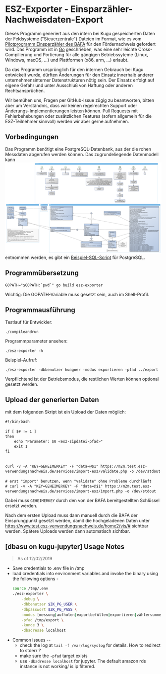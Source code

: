 # ESZ-Exporter - Einsparzähler-Nachweisdaten-Export

Dieses Programm generiert aus den intern bei Kugu gespeicherten Daten der Feldsysteme ("Steuerzentrale") Dateien im Format, wie es vom [Pilotprogramm Einsparzähler des BAFA](http://www.bafa.de/DE/Energie/Energieeffizienz/Einsparzaehler/einsparzaehler_node.html) für den Fördernachweis gefordert wird. Das Programm ist in [Go](https://golang.org/) geschrieben, was eine sehr leichte Cross-Compilierung und Portierung für alle gängigen Betriebssyteme (Linux, Windows, macOS, ...) und Plattformen (x86, arm, ...) erlaubt.

Da das Programm ursprünglich für den internen Gebrauch bei Kugu entwickelt wurde, dürften Änderungen für den Einsatz innerhalb anderer unternehmensinterner Datenstrukturen nötig sein. Der Einsatz erfolgt auf eigene Gefahr und unter Ausschluß von Haftung oder anderen Rechtsansprüchen.

Wir bemühen uns, Fragen per GitHub-Issue zügig zu beantworten, bitten aber um Verständnis, dass wir keinen regelrechten Support oder Änderungs-Implementierungen leisten können. Pull Requests mit Fehlerbehebungen oder zusätzlichen Features (sofern allgemein für die ESZ-Teilnehmer sinnvoll) werden wir aber gerne aufnehmen.

## Vorbedingungen

Das Programm benötigt eine PostgreSQL-Datenbank, aus der die rohen Messdaten abgerufen werden können. Das zugrundeliegende Datenmodell kann ![diesem Bild](doc/Datenmodell.png) entnommen werden, es gibt ein [Beispiel-SQL-Script](doc/postgresql-datenstruktur.sql) für PostgreSQL.

## Programmübersetzung

```
GOPATH="$GOPATH:`pwd`" go build esz-exporter
```

Wichtig: Die GOPATH-Variable muss gesetzt sein, auch im Shell-Profil.


## Programmausführung

Testlauf für Entwickler:

```
./compileandrun
```

Programmparameter ansehen:

```
./esz-exporter -h
```

Beispiel-Aufruf:
```
./esz-exporter -dbbenutzer hwagner -modus exportieren -pfad ../export
```

Verpflichtend ist der Betriebsmodus, die restlichen Werten können optional gesetzt werden.

## Upload der generierten Daten

mit dem folgenden Skript ist ein Upload der Daten möglich:

```
#!/bin/bash

if [ $# != 1 ]
then
	echo "Parameter: $0 <esz-zipdatei-pfad>"
	exit 1
fi


curl -v -A "KEY=GEHEIMERKEY" -F "data=@$1" https://m2m.test.esz-verwendungsnachweis.de/services/import-esz/validate.php -o /dev/stdout

# erst "import" benutzen, wenn "validate" ohne Probleme durchläuft
# curl -v -A "KEY=GEHEIMERKEY" -F "data=@$1" https://m2m.test.esz-verwendungsnachweis.de/services/import-esz/import.php -o /dev/stdout
```

Dabei muss `GEHEIMERKEY` durch den von der BAFA bereitgestellten Schlüssel ersetzt werden.

Nach dem ersten Upload muss dann manuell durch die BAFA der Einsprungpunkt gesetzt werden, damit die hochgeladenen Daten unter https://www.test.esz-verwendungsnachweis.de/home2/vis/# sichtbar werden. Spätere Uploads werden dann automatisch sichtbar.


## [dbasu on kugu-jupyter] Usage Notes

> As of 12/02/2019

* Save credentials to .env file in /tmp
* load credentials into environment variables and invoke the binary using the following options - 
  ```sh
  source /tmp/.env
  ./esz-exporter \
      -debug \
      -dbbenutzer $ZK_PG_USER \
      -dbpasswort $ZK_PG_PASS \
      -modus [messung|aufholen|exportbefüllen|exportieren|zählersumme] \
      -pfad /tmp/export \
      -kunde 3 \
      -dbadresse localhost
  ```
* Common issues -- 
  + check the log at `tail -f /var/log/syslog` for details. How to redirect to stderr ? 
  + make sure the `-pfad` target exists
  + use `-dbadresse localhost` for jupyter. The default amazon rds instance is not working/ is ip filtered. 
